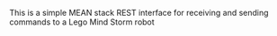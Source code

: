 This is a simple MEAN stack REST interface for receiving and sending commands to a Lego Mind Storm robot
